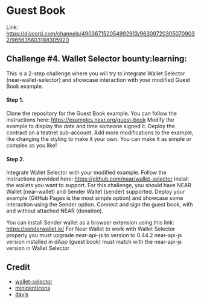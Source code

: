 Guest Book
==========

Link: https://discord.com/channels/490367152054992913/963097203050709032/965635603188305920

## Challenge #4. Wallet Selector bounty:learning: 
This is a 2-step challenge where you will try to integrate Wallet Selector (near-wallet-selector) and showcase interaction with your modified Guest Book example.

#### Step 1.
Clone the repository for the Guest Book example. You can follow the instructions here: https://examples.near.org/guest-book
Modify the example to display the date and time someone signed it. Deploy the contract on a testnet sub-account. Add more modifications to the example, like changing the styling to make it your own. You can make it as simple or complex as you like! 

#### Step 2.
Integrate Wallet Selector with your modified example. Follow the instructions provided here: https://github.com/near/wallet-selector
Install the wallets you want to support. For this challenge, you should have NEAR Wallet (near-wallet) and Sender Wallet (sender) supported. Deploy your example (GitHub Pages is the most simple option) and showcase some interaction using the Sender option. Connect and sign the guest book, with and without attached NEAR (donation).

You can install Sender wallet as a browser extension using this link: https://senderwallet.io/
For Near Wallet to work with Wallet Selector properly you must upgrade near-api-js to version to 0.44.2
near-api-js version installed in dApp (guest book) must match with the near-api-js version in Wallet Selector


## Credit

- [wallet-selector](https://github.com/near/wallet-selector)
- [minidenticons](https://github.com/laurentpayot/minidenticons)
- [dayjs](https://day.js.org/)